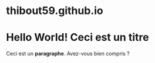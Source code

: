 # thibout59.github.io
<!doctype html>
<html lang="fr">
<head>
    <meta charset="utf-8">
    <title>Voici mon site</title>
</head>
<body>
    <h1>Hello World! Ceci est un titre</h1>
    <p>Ceci est un <strong>paragraphe</strong>. Avez-vous bien compris ?</p>
</body>
</html>
